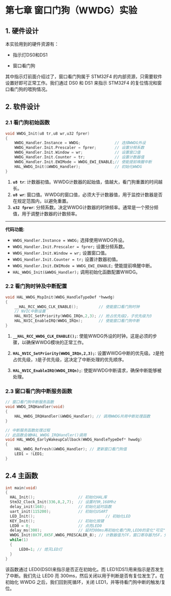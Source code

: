 # 第七章 窗口门狗（WWDG）实验

## 1. 硬件设计

本实验用到的硬件资源有：

- 指示灯DS0和DS1

- 窗口看门狗

其中指示灯前面介绍过了，窗口看门狗属于 STM32F4 的内部资源，只需要软件设置好即可正常工作。我们通过 DS0 和 DS1 来指示 STM32F4 的复位情况和窗口看门狗的喂狗情况。

## 2. 软件设计

### 2.1 看门狗初始函数

```c
void WWDG_Init(u8 tr,u8 wr,u32 fprer)
{
    WWDG_Handler.Instance = WWDG;               // 选择WWDG外设
    WWDG_Handler.Init.Prescaler = fprer; 	    // 设置分频系数
    WWDG_Handler.Init.Window = wr;       	    // 设置窗口值
    WWDG_Handler.Init.Counter = tr;     	    // 设置计数器值
	WWDG_Handler.Init.EWIMode = WWDG_EWI_ENABLE;// 使能提前唤醒中断
    HAL_WWDG_Init(&WWDG_Handler);      			// 初始化WWDG
}
```

1. **`u8 tr`**: 计数器初值。WWDG计数器的起始值，值越大，看门狗重置的时间越长。
2. **`u8 wr`**: 窗口值。WWDG的窗口值，必须大于计数器值，用于监控计数器是否在规定范围内，以避免重置。
3. **`u32 fprer`**: 分频系数。决定WWDG计数器的时钟频率。通常是一个预分频值，用于调整计数器的计数频率。

---

**代码功能**:

- `WWDG_Handler.Instance = WWDG;` 选择使用WWDG外设。
- `WWDG_Handler.Init.Prescaler = fprer;` 设置分频系数。
- `WWDG_Handler.Init.Window = wr;` 设置窗口值。
- `WWDG_Handler.Init.Counter = tr;` 设置计数器初值。
- `WWDG_Handler.Init.EWIMode = WWDG_EWI_ENABLE;` 使能提前唤醒中断。
- `HAL_WWDG_Init(&WWDG_Handler);` 调用初始化函数配置WWDG。

### 2.2 看门狗时钟及中断配置

```c
void HAL_WWDG_MspInit(WWDG_HandleTypeDef *hwwdg)
{   
    __HAL_RCC_WWDG_CLK_ENABLE();         // 使能窗口看门狗时钟
    // NVIC中断设置
    HAL_NVIC_SetPriority(WWDG_IRQn,2,3); // 抢占优先级2，子优先级为3
    HAL_NVIC_EnableIRQ(WWDG_IRQn);       // 使能窗口看门狗中断
}
```

1. **`__HAL_RCC_WWDG_CLK_ENABLE();`**: 使能WWDG外设的时钟。这是必须的步骤，以确保WWDG模块的正常工作。

2. **`HAL_NVIC_SetPriority(WWDG_IRQn,2,3);`**: 设置WWDG中断的优先级。`2`是抢占优先级，`3`是子优先级，这决定了中断处理的优先顺序。

3. **`HAL_NVIC_EnableIRQ(WWDG_IRQn);`**: 使能WWDG中断请求，确保中断能够被处理。

### 2.3 窗口看门狗中断服务函数

```c
// 窗口看门狗中断服务函数
void WWDG_IRQHandler(void)
{
    HAL_WWDG_IRQHandler(&WWDG_Handler); // 调用WWDG共用中断处理函数
}
```

```c
// 中断服务函数处理过程
// 此函数会被HAL_WWDG_IRQHandler()调用
void HAL_WWDG_EarlyWakeupCallback(WWDG_HandleTypeDef* hwwdg)
{
    HAL_WWDG_Refresh(&WWDG_Handler); // 更新窗口看门狗值
    LED1 = !LED1; 
}
```

## 2.4 主函数

```c
int main(void)
{
  HAL_Init();                   // 初始化HAL库    
  Stm32_Clock_Init(336,8,2,7);  // 设置时钟,168Mhz
  delay_init(168);              // 初始化延时函数
  uart_init(115200);            // 初始化USART
  LED_Init();						        // 初始化LED	
  KEY_Init();                   // 初始化按键
  LED0 = 0;                     // 点亮LED0
  delay_ms(300);                // 延时300ms再初始化看门狗,LED0的变化"可见"
  WWDG_Init(0X7F,0X5F,WWDG_PRESCALER_8); // 计数器值为7F，窗口寄存器为5F，分频数为8
  while(1)
  {	
	  LED0=1; // 熄灭LED灯 
  }
}
```

该函数通过 LED0(DS0)来指示是否正在初始化。而 LED1(DS1)用来指示是否发生了中断。我们先让 LED0 亮 300ms，然后关闭以用于判断是否有复位发生了。在初始化 WWDG 之后，我们回到死循环，关闭 LED1，并等待看门狗中断的触发/复位。
